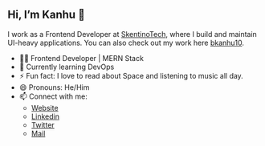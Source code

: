 <!-- Greeting -->

## Hi, I’m Kanhu 👋  

<!--Introduction -->
I work as a Frontend Developer at [SkentinoTech](https://github.com/skentinodev), where I build and maintain UI-heavy applications. You can also check out my work here [bkanhu10](https://github.com/bkanhu10).

- 👨‍💻 Frontend Developer | MERN Stack
- 🌱 Currently learning DevOps  
- ⚡ Fun fact: I love to read about Space and listening to music all day.
- 😄  Pronouns: He/Him
- 📫 Connect with me:
  - [Website](https://bkanhu.netlify.app)
  - [Linkedin](https://linkedin.com/in/bkanhu)
  - [Twitter](https://twitter.com/bkanhu7)
  - [Mail](mailto:iamkanhuc@gmail.com)
